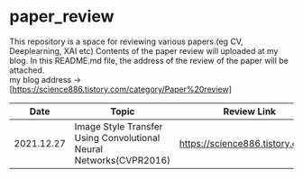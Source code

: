 # paper_review
This repository is a space for reviewing various papers.(eg CV, Deeplearning, XAI etc) Contents of the paper review will uploaded at my blog. In this README.md file, the address of the review of the paper will be attached. 
</br> my blog address -> [https://science886.tistory.com/category/Paper%20review]


|Date|Topic|Review Link|
|------|---|---|
|2021.12.27|Image Style Transfer Using Convolutional Neural Networks(CVPR2016)| https://science886.tistory.com/2 |

